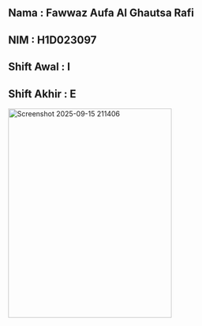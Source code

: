 <h2>Nama : Fawwaz Aufa Al Ghautsa Rafi</h2>
<h2>NIM : H1D023097</h2>
<h2>Shift Awal : I</h2>
<h2>Shift Akhir : E</h2>
<img width="331" height="423" alt="Screenshot 2025-09-15 211406" src="https://github.com/user-attachments/assets/86cc9e3c-2654-4e14-be90-83c3fcffec84" />
